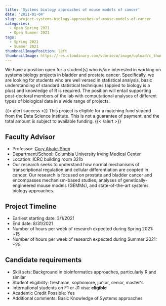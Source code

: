 ```yaml
---
title: 'Systems biology approaches of mouse models of cancer'
date: '2021-01-04'
slug: project-systems-biology-approaches-of-mouse-models-of-cancer
categories:
  - Open Spring 2021
  - Open Summer 2021
tags:
  - Spring 2021
  - Summer 2021
thumbnailImagePosition: left
thumbnailImage: https://res.cloudinary.com/vdoriecu/image/upload/c_thumb,w_200,g_face/v1579110178/construction_c6dqbd.png
---
```

We have a position open for a student(s) who is/are interested in working on systems biology projects in bladder and prostate cancer. Specifically, we are looking for students who are well versed in statistical analysis, basic understanding of standard statistical techniques (appied to biology is a plus) and knowledge of R is required. The position will entail supporting post-doctoral members of the lab with computational analyses of different types of biological data in a wide range of projects. 

<!--more-->

{{< alert success >}}
This project is eligible for a matching fund stipend from the Data Science Institute. This is not a guarantee of payment, and the total amount is subject to available funding.
{{< /alert >}}

## Faculty Advisor
+ Professor: [Cory Abate-Shen](https://www.pharmacology.cuimc.columbia.edu/research/abate-shen-lab)
+ Department/School: Columbia University Irving Medical Center
+ Location: ICRC building room 321b
+ Our research seeks to understand how normal mechanisms of transcriptional regulation and cellular differentiation are coopted in cancer. Our research is focused on prostate and bladder cancer and encompasses mechanism-based studies, analyses of genetically-engineered mouse models (GEMMs), and state-of-the-art systems biology approaches.

## Project Timeline
+ Earliest starting date: 3/1/2021
+ End date: 8/31/2021
+ Number of hours per week of research expected during Spring 2021: ~15
+ Number of hours per week of research expected during Summer 2021: ~25

## Candidate requirements
+ Skill sets: Background in bioinformatics approaches, particularly R and similar
+ Student eligibility: freshman, sophomore, junior, senior, master's
+ International students on F1 or J1 visa: **eligible**
+ Academic Credit Possible: Yes
+ Additional comments: Basic Knowledge of Systems approaches

